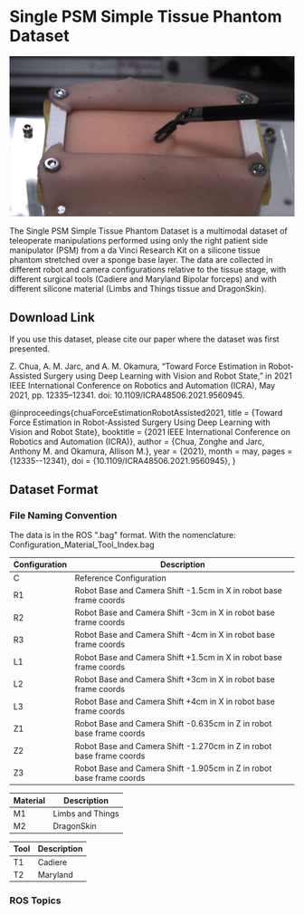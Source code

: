 # Single PSM Simple Tissue Phantom Dataset

![Sample Image](/img_2894.jpg)

The Single PSM Simple Tissue Phantom Dataset is a multimodal dataset of teleoperate manipulations performed using only the right patient side manipulator (PSM) from a da Vinci Research Kit on a silicone tissue phantom stretched over a sponge base layer. The data are collected in different robot and camera configurations relative to the tissue stage, with different surgical tools (Cadiere and Maryland Bipolar forceps) and with different silicone material (Limbs and Things tissue and DragonSkin).

## Download Link


If you use this dataset, please cite our paper where the dataset was first presented.

Z. Chua, A. M. Jarc, and A. M. Okamura, “Toward Force Estimation in Robot-Assisted Surgery using Deep Learning with Vision and Robot State,” in 2021 IEEE International Conference on Robotics and Automation (ICRA), May 2021, pp. 12335–12341. doi: 10.1109/ICRA48506.2021.9560945.

@inproceedings{chuaForceEstimationRobotAssisted2021,
  title = {Toward Force Estimation in Robot-Assisted Surgery Using Deep Learning with Vision and Robot State},
  booktitle = {2021 IEEE International Conference on Robotics and Automation (ICRA)},
  author = {Chua, Zonghe and Jarc, Anthony M. and Okamura, Allison M.},
  year = {2021},
  month = may,
  pages = {12335--12341},
  doi = {10.1109/ICRA48506.2021.9560945},
}


## Dataset Format

### File Naming Convention

The data is in the ROS ".bag" format. With the nomenclature: Configuration_Material_Tool_Index.bag


| Configuration      | Description |
| -------------------| ----------- |
| C                  | Reference Configuration      |
| R1                 | Robot Base and Camera Shift -1.5cm in X in robot base frame coords |
| R2                 | Robot Base and Camera Shift -3cm in X in robot base frame coords |
| R3                 | Robot Base and Camera Shift -4cm in X in robot base frame coords |
| L1                 | Robot Base and Camera Shift +1.5cm in X in robot base frame coords |
| L2                 | Robot Base and Camera Shift +3cm in X in robot base frame coords |
| L3                 | Robot Base and Camera Shift +4cm in X in robot base frame coords |
| Z1                 | Robot Base and Camera Shift -0.635cm in Z in robot base frame coords |
| Z2                 | Robot Base and Camera Shift -1.270cm in Z in robot base frame coords |
| Z3                 | Robot Base and Camera Shift -1.905cm in Z in robot base frame coords|

| Material      | Description |
| --------------| ----------- |
| M1            | Limbs and Things|
| M2            | DragonSkin      |

| Tool      | Description |
| ----------| ----------- |
| T1        | Cadiere     |
| T2        | Maryland    |

### ROS Topics